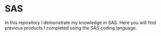 # SAS
In this repository I demonstrate my knowledge in SAS. Here you will find previous products I completed using the SAS coding language. 

